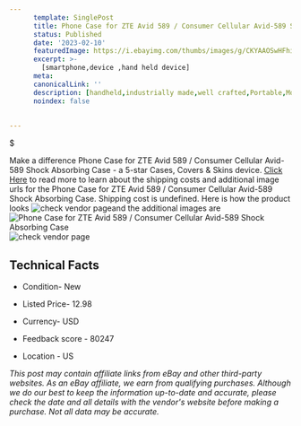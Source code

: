 ```yaml
---
      template: SinglePost
      title: Phone Case for ZTE Avid 589 / Consumer Cellular Avid-589 Shock Absorbing Case
      status: Published
      date: '2023-02-10'
      featuredImage: https://i.ebayimg.com/thumbs/images/g/CKYAAOSwHFhiuOfz/s-l225.jpg
      excerpt: >-
        [smartphone,device ,hand held device]
      meta:
      canonicalLink: ''
      description: [handheld,industrially made,well crafted,Portable,Mobile,Compact,Convenient,Lightweight,Maneuverable,Man-portable,Miniature,Carriable,Hand-held,Light,Holdable,Transportable,Mobile device,Pocket-sized,On-the-go,Wireless,Cordless,Compact size,Convenient size, smartphone,device ,hand held device]
      noindex: false
        
        
---
```

$

Make a difference Phone Case for ZTE Avid 589 / Consumer Cellular Avid-589 Shock Absorbing Case - a 5-star Cases, Covers & Skins device. [Click Here](https://www.ebay.com/itm/384589134499?hash=item598b4c7aa3%3Ag%3ACKYAAOSwHFhiuOfz&mkevt=1&mkcid=1&mkrid=711-53200-19255-0&campid=%253CePNCampaignId%253E&customid=%253CreferenceId%253E&toolid=10049) to read more to learn about the shipping costs and additional image urls for the Phone Case for ZTE Avid 589 / Consumer Cellular Avid-589 Shock Absorbing Case. Shipping cost is undefined. Here is how the product looks ![check vendor page](https://i.ebayimg.com/thumbs/images/g/CKYAAOSwHFhiuOfz/s-l225.jpg)and the additional images are![Phone Case for ZTE Avid 589 / Consumer Cellular Avid-589 Shock Absorbing Case](https://i.ebayimg.com/images/g/CKYAAOSwHFhiuOfz/s-l1600.jpg)![check vendor page](https://origin-galleryplus.ebayimg.com/ws/web/384589134499_2_0_1/225x225.jpg,https://origin-galleryplus.ebayimg.com/ws/web/384589134499_3_0_1/225x225.jpg,https://origin-galleryplus.ebayimg.com/ws/web/384589134499_4_0_1/225x225.jpg,https://origin-galleryplus.ebayimg.com/ws/web/384589134499_5_0_1/225x225.jpg,https://origin-galleryplus.ebayimg.com/ws/web/384589134499_6_0_1/225x225.jpg,https://origin-galleryplus.ebayimg.com/ws/web/384589134499_7_0_1/225x225.jpg,https://origin-galleryplus.ebayimg.com/ws/web/384589134499_8_0_1/225x225.jpg)



 ## Technical Facts 



     
      

 - Condition- New 


      

 - Listed Price- 12.98 


      

 - Currency- USD 


      

 - Feedback score - 80247 


      

 - Location - US 


      
      

 *_This post may contain affiliate links from eBay and other third-party websites. As an eBay affiliate, we earn from qualifying purchases. Although we do our best to keep the information up-to-date and accurate, please check the date and all details with the vendor's website before making a purchase. Not all data may be accurate._*






